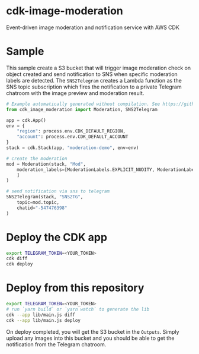 # cdk-image-moderation

Event-driven image moderation and notification service with AWS CDK

# Sample

This sample create a S3 bucket that will trigger image moderation check on object created and send notification to SNS when specific moderation labels are detected. The `SNS2Telegram` creates a Lambda function as the SNS topic subscription which fires the notification to a private Telegram chatroom with the image preview and moderation result.

```python
# Example automatically generated without compilation. See https://github.com/aws/jsii/issues/826
from cdk_image_moderation import Moderation, SNS2Telegram

app = cdk.App()
env = {
    "region": process.env.CDK_DEFAULT_REGION,
    "account": process.env.CDK_DEFAULT_ACCOUNT
}
stack = cdk.Stack(app, "moderation-demo", env=env)

# create the moderation
mod = Moderation(stack, "Mod",
    moderation_labels=[ModerationLabels.EXPLICIT_NUDITY, ModerationLabels.DRUGS, ModerationLabels.TOBACCO, ModerationLabels.ALCOHOL, ModerationLabels.VIOLENCE, ModerationLabels.RUDE_GESTURES
    ]
)

# send notification via sns to telegram
SNS2Telegram(stack, "SNS2TG",
    topic=mod.topic,
    chatid="-547476398"
)
```

# Deploy the CDK app

```sh
export TELEGRAM_TOKEN=<YOUR_TOKEN>
cdk diff
cdk deploy
```

# Deploy from this repository

```sh
export TELEGRAM_TOKEN=<YOUR_TOKEN>
# run `yarn build` or `yarn watch` to generate the lib
cdk --app lib/main.js diff
cdk --app lib/main.js deploy
```

On deploy completed, you will get the S3 bucket in the `Outputs`. Simply upload any images into this bucket and you should be able to get the notification from the Telegram chatroom.
